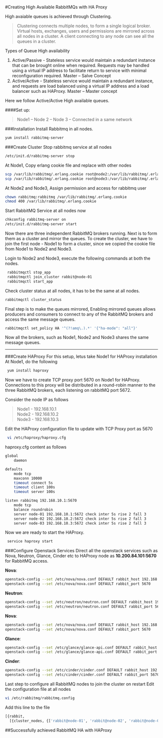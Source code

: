 #Creating High Available RabbitMQs with HA Proxy

High avaiable queues is achieved through Clustering.
    
>Clustering connects multiple nodes, to form a single logical broker. Virtual hosts, exchanges, users and permissions are mirrored across all nodes in a cluster. A client connecting to any node can see all the queues in a cluster.

Types of Queue High availability<br>
1.	Active/Passive - Stateless service would maintain a redundant instance that can be brought online when required. Requests may be handled using a virtual IP address to facilitate return to service with minimal reconfiguration required.
Master – Salve Concept<br>
2.	Active/Active -  Stateless service would maintain a redundant instance, and requests are load balanced using a virtual IP address and a load balancer such as HAProxy. Master – Master concept

Here we follow Active/Active High available queues.

####Set up:  
> Node1 – Node 2 – Node 3 – Connected in a same network

###Installation
Install Rabbitmq in all nodes.
```sh
yum install rabbitmq-server
```
###Create Cluster
Stop rabbitmq service at all nodes
```sh
/etc/init.d/rabbitmq-server stop
```
At Node1,
Copy erlang cookie file and replace with other nodes
```sh
scp /var/lib/rabbitmq/.erlang.cookie root@node2:/var/lib/rabbitmq/.erlang.cookie
scp /var/lib/rabbitmq/.erlang.cookie root@node3:/var/lib/rabbitmq/.erlang.cookie
```
At Node2 and Node3,
Assign permission and access for rabbitmq user
```sh
chown rabbitmq:rabbitmq /var/lib/rabbitmq/.erlang.cookie
chmod 400 /var/lib/rabbitmq/.erlang.cookie
```
Start RabbitMQ Service at all nodes now
```sh
chkconfig rabbitmq-server on
/etc/init.d/rabbitmq-server start
```
Now there are three independent RabbitMQ brokers running. Next is to form them as a cluster and mirror the queues. To create the cluster, we have to join the first node - Node1 to form a cluster, since we copied the cookie file from Node1 to Node2 and Node3.

Login to Node2 and Node3, execute the following commands at both the nodes.
```sh
 rabbitmqctl stop_app
 rabbitmqctl join_cluster rabbit@node-01
 rabbitmqctl start_app
```

Check cluster status at all nodes, it has to be the same at all nodes.
```sh
rabbitmqctl cluster_status
```

Final step is to make the queues mirrored, Enabling mirrored queues allows producers and consumers to connect to any of the RabbitMQ brokers and access the same message queues.

```sh
rabbitmqctl set_policy HA '^(?!amq\.).*' '{"ha-mode": "all"}'
```

Now all the brokers, such as Node1, Node2 and Node3 shares the same message queues.
***
###Create HAProxy
For this setup, letus take Node1 for HAProxy installation
At Node1, do the following
```sh
 yum install haproxy
```
Now we have to create TCP proxy port 5670 on Node1 for HAProxy. Connections to this proxy will be distributed in a round-robin manner to the three RabbitMQ brokers, each listening on rabbitMQ port 5672.

Consider the node IP as follows
>Node1 - 192.168.10.1<br>
>Node2 - 192.168.10.2<br>
>Node3 - 192.168.10.3

Edit the HAProxy configuration file to update with TCP Proxy port as 5670
```sh
 vi /etc/haproxy/haproxy.cfg
```
haproxy.cfg content as follows
```sh
global
    daemon

defaults
    mode tcp
    maxconn 10000
    timeout connect 5s
    timeout client 100s
    timeout server 100s

listen rabbitmq 192.168.10.1:5670
    mode tcp
    balance roundrobin
    server node-01 192.168.10.1:5672 check inter 5s rise 2 fall 3
    server node-02 192.168.10.2:5672 check inter 5s rise 2 fall 3
    server node-03 192.168.10.3:5672 check inter 5s rise 2 fall 3
```
Now we are ready to start the HAProxy.
```sh
 service haproxy start
```
###Configure Openstack Services
Direct all the openstack services such as Nova, Neutron, Glance, Cinder etc to HAProxy node as **10.200.84.101:5670** for RabbitMQ access.

**Nova**:
```sh
openstack-config --set /etc/nova/nova.conf DEFAULT rabbit_host 192.168.10.1
openstack-config --set /etc/nova/nova.conf DEFAULT rabbit_port 5670
```
**Neutron**:
```sh
openstack-config --set /etc/neutron/neutron.conf DEFAULT rabbit_host 192.168.10.1
openstack-config --set /etc/neutron/neutron.conf DEFAULT rabbit_port 5670
```
**Nova**:
```sh
openstack-config --set /etc/nova/nova.conf DEFAULT rabbit_host 192.168.10.1
openstack-config --set /etc/nova/nova.conf DEFAULT rabbit_port 5670
```
**Glance**:
```sh
openstack-config --set /etc/glance/glance-api.conf DEFAULT rabbit_host 192.168.10.1
openstack-config --set /etc/glance/glance-api.conf DEFAULT rabbit_port 5670
```
**Cinder**:
```sh
openstack-config --set /etc/cinder/cinder.conf DEFAULT rabbit_host 192.168.10.1
openstack-config --set /etc/cinder/cinder.conf DEFAULT rabbit_port 5670
```
Last step to configure all RabbitMQ nodes to join the cluster on restart
Edit the configuration file at all nodes
```sh
vi /etc/rabbitmq/rabbitmq.config
```
Add this line to the file
```sh
[{rabbit,
  [{cluster_nodes, {['rabbit@node-01', 'rabbit@node-02', 'rabbit@node-03'], ram}}]}].
 ```

##Successfully achieved RabbitMQ HA with HAProxy
